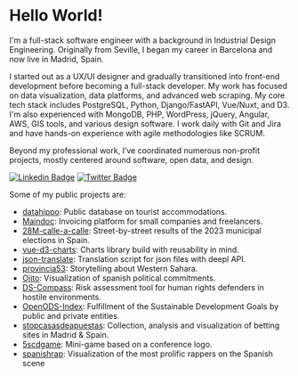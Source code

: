 # Hello World!

I'm a full-stack software engineer with a background in Industrial Design Engineering. Originally from Seville, I began my career in Barcelona and now live in Madrid, Spain.

I started out as a UX/UI designer and gradually transitioned into front-end development before becoming a full-stack developer. My work has focused on data visualization, data platforms, and advanced web scraping. My core tech stack includes PostgreSQL, Python, Django/FastAPI, Vue/Nuxt, and D3. I'm also experienced with MongoDB, PHP, WordPress, jQuery, Angular, AWS, GIS tools, and various design software. I work daily with Git and Jira and have hands-on experience with agile methodologies like SCRUM.

Beyond my professional work, I’ve coordinated numerous non-profit projects, mostly centered around software, open data, and design.

[![Linkedin Badge](https://img.shields.io/badge/-Saigesp-blue?style=flat-square&logo=Linkedin&logoColor=white&link=https://www.linkedin.com/in/saigesp/)](https://www.linkedin.com/in/saigesp/)
[![Twitter Badge](https://img.shields.io/badge/-Saigesp-blue?style=flat-square&logo=Twitter&logoColor=white&link=https://twitter.com/Saigesp)](https://twitter.com/Saigesp)

Some of my public projects are:
- [datahippo](https://datahippo.org/): Public database on tourist accommodations.
- [Maindoc](https://app.maindoc.io/): Invoicing platform for small companies and freelancers.
- [28M-calle-a-calle](https://datairahub.github.io/elecciones_28M/secciones.html): Street-by-street results of the 2023 municipal elections in Spain.
- [vue-d3-charts](https://saigesp.github.io/vue-d3-charts/): Charts library build with reusability in mind.
- [json-translate](https://github.com/Saigesp/json-translate): Translation script for json files with deepl API.
- [provincia53](https://provincia53.com): Storytelling about Western Sahara.
- [Ojito](https://ojito.politicalwatch.es/): Visualization of spanish political commitments.
- [DS-Compass](https://ds-compass.protectioninternational.org/): Risk assessment tool for human rights defenders in hostile environments.
- [OpenODS-Index](https://index.openods.es/): Fulfillment of the Sustainable Development Goals by public and private entities.
- [stopcasasdeapuestas](https://stopcasasdeapuestas.com/): Collection, analysis and visualization of betting sites in Madrid & Spain.
- [5scdgame](http://5scdgame.dataira.com/): Mini-game based on a conference logo.
- [spanishrap](http://spanish-rap.dataira.com/): Visualization of the most prolific rappers on the Spanish scene
